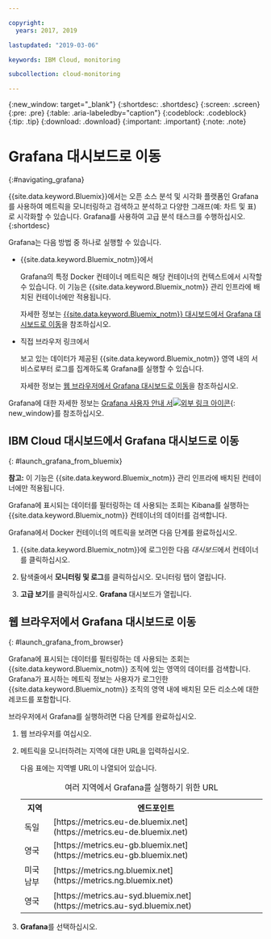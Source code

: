```yaml
---

copyright:
  years: 2017, 2019

lastupdated: "2019-03-06"

keywords: IBM Cloud, monitoring

subcollection: cloud-monitoring

---
```


{:new_window: target="_blank"}
{:shortdesc: .shortdesc}
{:screen: .screen}
{:pre: .pre}
{:table: .aria-labeledby="caption"}
{:codeblock: .codeblock}
{:tip: .tip}
{:download: .download}
{:important: .important}
{:note: .note}


# Grafana 대시보드로 이동
{:#navigating_grafana}

{{site.data.keyword.Bluemix}}에서는 오픈 소스 분석 및 시각화 플랫폼인 Grafana를 사용하여 메트릭을 모니터링하고 검색하고 분석하고 다양한 그래프(예: 차트 및 표)로 시각화할 수 있습니다. Grafana를 사용하여 고급 분석 태스크를 수행하십시오.
{:shortdesc}

Grafana는 다음 방법 중 하나로 실행할 수 있습니다.

* {{site.data.keyword.Bluemix_notm}}에서

    Grafana의 특정 Docker 컨테이너 메트릭은 해당 컨테이너의 컨텍스트에서 시작할 수 있습니다. 이 기능은 {{site.data.keyword.Bluemix_notm}} 관리 인프라에 배치된 컨테이너에만 적용됩니다. 
    
    자세한 정보는 [{{site.data.keyword.Bluemix_notm}} 대시보드에서 Grafana 대시보드로
    이동](/docs/services/cloud-monitoring/grafana?topic=cloud-monitoring-navigating_grafana#launch_grafana_from_bluemix)을 참조하십시오.

* 직접 브라우저 링크에서

    보고 있는 데이터가 제공된 {{site.data.keyword.Bluemix_notm}} 영역 내의 서비스로부터 로그를 집계하도록 Grafana를 실행할 수 있습니다.
    
    자세한 정보는 [웹 브라우저에서 Grafana 대시보드로 이동](/docs/services/cloud-monitoring/grafana?topic=cloud-monitoring-navigating_grafana#launch_grafana_from_browser)을 참조하십시오.
    
Grafana에 대한 자세한 정보는 [Grafana 사용자 안내 서![외부 링크 아이콘](../../../icons/launch-glyph.svg "외부 링크 아이콘")](http://docs.grafana.org/guides/getting_started/){: new_window}를 참조하십시오.


##  IBM Cloud 대시보드에서 Grafana 대시보드로 이동
{: #launch_grafana_from_bluemix}

**참고:** 이 기능은 {{site.data.keyword.Bluemix_notm}} 관리 인프라에 배치된 컨테이너에만 적용됩니다. 

Grafana에 표시되는 데이터를 필터링하는 데 사용되는 조회는 Kibana를 실행하는 {{site.data.keyword.Bluemix_notm}} 컨테이너의 데이터를 검색합니다. 

Grafana에서 Docker 컨테이너의 메트릭을 보려면 다음 단계를 완료하십시오.

1. {{site.data.keyword.Bluemix_notm}}에 로그인한 다음 *대시보드*에서 컨테이너를 클릭하십시오. 
    
2. 탐색줄에서 **모니터링 및 로그**를 클릭하십시오. 모니터링 탭이 열립니다. 
    
3. **고급 보기**를 클릭하십시오. **Grafana** 대시보드가 열립니다.


##  웹 브라우저에서 Grafana 대시보드로 이동
{: #launch_grafana_from_browser}

Grafana에 표시되는 데이터를 필터링하는 데 사용되는 조회는 {{site.data.keyword.Bluemix_notm}} 조직에 있는 영역의 데이터를 검색합니다. Grafana가 표시하는 메트릭 정보는 사용자가 로그인한 {{site.data.keyword.Bluemix_notm}} 조직의 영역 내에 배치된 모든 리소스에 대한 레코드를 포함합니다.

브라우저에서 Grafana를 실행하려면 다음 단계를 완료하십시오.

1. 웹 브라우저를 여십시오. 
2. 메트릭을 모니터하려는 지역에 대한 URL을 입력하십시오. 

    다음 표에는 지역별 URL이 나열되어 있습니다.
	<table>
      <caption>여러 지역에서 Grafana를 실행하기 위한 URL</caption>
      <tr>
        <th>지역</th>
	    <th>엔드포인트</th>
      </tr>
      <tr>
        <td>독일</td>
	    <td>[https://metrics.eu-de.bluemix.net](https://metrics.eu-de.bluemix.net)</td>
      </tr>
      <tr>
        <td>영국</td>
	    <td>[https://metrics.eu-gb.bluemix.net](https://metrics.eu-gb.bluemix.net)</td>
      </tr>
      <tr>
        <td>미국 남부</td>
    	<td>[https://metrics.ng.bluemix.net](https://metrics.ng.bluemix.net)</td>
      </tr>
      <tr>
        <td>영국</td>
	    <td>[https://metrics.au-syd.bluemix.net](https://metrics.au-syd.bluemix.net)</td>
      </tr>
      
    </table>
	
2. **Grafana**를 선택하십시오.
     

